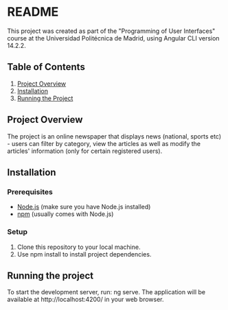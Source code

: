 # README

This project was created as part of the "Programming of User Interfaces" course at the Universidad Politécnica de Madrid, using Angular CLI version 14.2.2.

## Table of Contents
1. [Project Overview](#project-overview)
2. [Installation](#installation)
3. [Running the Project](#running-the-project)

## Project Overview
The project is an online newspaper that displays news (national, sports etc) - users can filter by category, view the articles as well as modify the articles' information (only for certain registered users).

## Installation

### Prerequisites
- [Node.js](https://nodejs.org/) (make sure you have Node.js installed)
- [npm](https://www.npmjs.com/) (usually comes with Node.js)

### Setup
1. Clone this repository to your local machine.
2. Use npm install to install project dependencies.


## Running the project
To start the development server, run: ng serve.
The application will be available at http://localhost:4200/ in your web browser.
